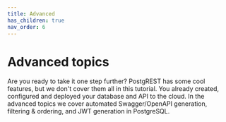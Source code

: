 ```yaml
---
title: Advanced
has_children: true
nav_order: 6
---
```


# Advanced topics
Are you ready to take it one step further? PostgREST has some cool features, but we don't cover them all in this tutorial. You already created, configured and deployed your database and API to the cloud. In the advanced topics we cover automated Swagger/OpenAPI generation, filtering & ordering, and JWT generation in PostgreSQL.